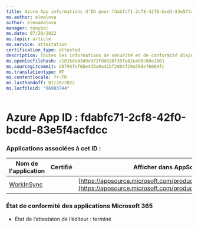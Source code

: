 ```yaml
---
title: Azure App informations d’ID pour fdabfc71-2cf8-42f0-bcdd-83e5f4acfdcc
ms.author: elmalova
author: elenamalova
manager: tonybal
ms.date: 07/20/2022
ms.topic: article
ms.service: attestation
certification_type: attested
description: Toutes les informations de sécurité et de conformité disponibles pour fdabfc71-2cf8-42f0-bcdd-83e5f4acfdcc.
ms.openlocfilehash: c1015de4349e972fdd828f35fe82e498c60e1061
ms.sourcegitcommit: d8794fef6be4d3a9a42bf2904f29a70de76069fc
ms.translationtype: MT
ms.contentlocale: fr-FR
ms.lasthandoff: 07/20/2022
ms.locfileid: "66903744"
---
```

# <a name="azure-app-id-fdabfc71-2cf8-42f0-bcdd-83e5f4acfdcc"></a>Azure App ID : fdabfc71-2cf8-42f0-bcdd-83e5f4acfdcc


### <a name="apps-associated-with-this-id"></a>Applications associées à cet ID :
| **Nom de l'application** | **Certifié** | **Afficher dans AppSource** |
|--------------|---------------|-----------------------|
| [WorkInSync](../forward/WA200002974.md) |  | [https://appsource.microsoft.com/product/office/WA200002974](https://appsource.microsoft.com/product/office/WA200002974) |

### <a name="microsoft-365-app-compliance-status"></a>État de conformité des applications Microsoft 365
- État de l’attestaton de l’éditeur : terminé
